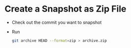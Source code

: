
# Create a Snapshot as Zip File

- Check out the commit you want to snapshot

- Run
  ```sh
  git archive HEAD --format=zip > archive.zip
  ```
